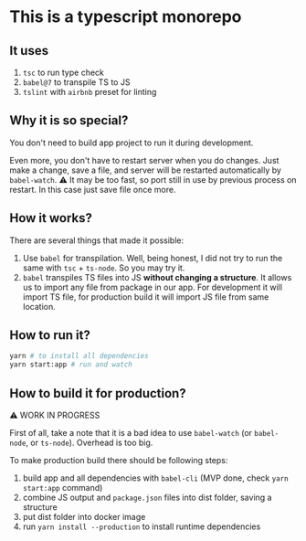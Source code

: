 # This is a typescript monorepo

## It uses

1. `tsc` to run type check
2. `babel@7` to transpile TS to JS
3. `tslint` with `airbnb` preset for linting

## Why it is so special?

You don't need to build app project to run it during development.

Even more, you don't have to restart server when you do changes. Just make a change, save a file, and server will be restarted automatically by `babel-watch`. ⚠️ It may be too fast, so port still in use by previous process on restart. In this case just save file once more.

## How it works?

There are several things that made it possible:

1. Use `babel` for transpilation. Well, being honest, I did not try to run the same with `tsc` + `ts-node`. So you may try it.
2. `babel` transpiles TS files into JS **without changing a structure**. It allows us to import any file from package in our app. For development it will import TS file, for production build it will import JS file from same location.

## How to run it?

```bash
yarn # to install all dependencies
yarn start:app # run and watch
```

## How to build it for production?
⚠️ WORK IN PROGRESS

First of all, take a note that it is a bad idea to use `babel-watch` (or `babel-node`, or `ts-node`). Overhead is too big.

To make production build there should be following steps:

1. build app and all dependencies with `babel-cli` (MVP done, check `yarn start:app` command)
2. combine JS output and `package.json` files into dist folder, saving a structure
3. put dist folder into docker image
4. run `yarn install --production` to install runtime dependencies
